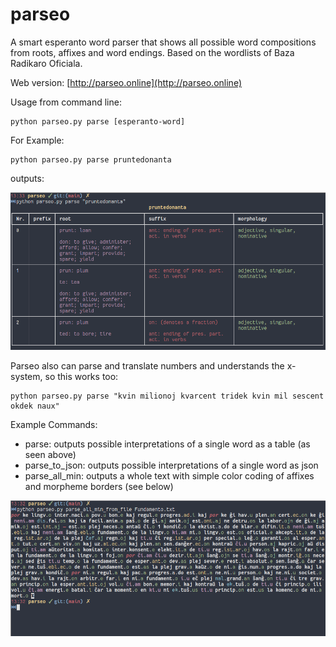 # parseo
A smart esperanto word parser that shows all possible word compositions from roots, affixes and word endings. 
Based on the wordlists of Baza Radikaro Oficiala.

Web version: [http://parseo.online](http://parseo.online)

Usage from command line: 
    
    python parseo.py parse [esperanto-word]
    
For Example:
  
    python parseo.py parse pruntedonanta

outputs:

![Screenshot of table output](Screenshot2.png)

Parseo also can parse and translate numbers and understands the x-system, so this works too:

    python parseo.py parse "kvin milionoj kvarcent tridek kvin mil sescent okdek naux"

Example Commands:

- parse: outputs possible interpretations of a single word as a table (as seen above)
- parse_to_json: outputs possible interpretations of a single word as json
- parse_all_min: outputs a whole text with simple color coding of affixes and morpheme borders (see below)

![Screenshot of color coded text](Screenshot1.png)

